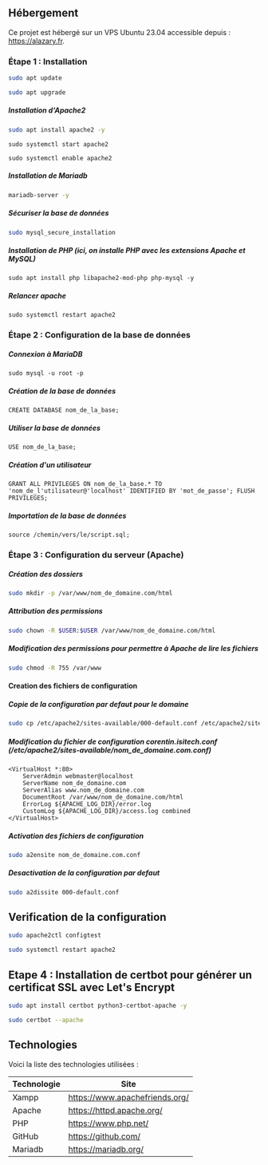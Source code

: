 ## Hébergement

Ce projet est hébergé sur un VPS Ubuntu 23.04 accessible depuis : https://alazary.fr.

### Étape 1 : Installation

```sh
sudo apt update
```
```sh
sudo apt upgrade
```
##### Installation d'Apache2 
```sh
sudo apt install apache2 -y
```
```
sudo systemctl start apache2
```
```
sudo systemctl enable apache2
```

##### Installation de Mariadb 
```sh
mariadb-server -y
```
##### Sécuriser la base de données

```sh
sudo mysql_secure_installation
```

##### Installation de PHP (ici, on installe PHP avec les extensions Apache et MySQL)
```ssh
sudo apt install php libapache2-mod-php php-mysql -y
```
##### Relancer apache
```ssh
sudo systemctl restart apache2
```

### Étape 2 : Configuration de la base de données
##### Connexion à MariaDB
```ssh
sudo mysql -u root -p
```
##### Création de la base de données
```ssh
CREATE DATABASE nom_de_la_base;
```
##### Utiliser la base de données
```ssh
USE nom_de_la_base;
```
##### Création d'un utilisateur
```ssh
GRANT ALL PRIVILEGES ON nom_de_la_base.* TO 'nom_de_l'utilisateur@'localhost' IDENTIFIED BY 'mot_de_passe'; FLUSH PRIVILEGES;
```
##### Importation de la base de données
```ssh
source /chemin/vers/le/script.sql;
```
### Étape 3 : Configuration du serveur (Apache)

##### Création des dossiers
```sh
sudo mkdir -p /var/www/nom_de_domaine.com/html
```

##### Attribution des permissions
```sh
sudo chown -R $USER:$USER /var/www/nom_de_domaine.com/html
```

##### Modification des permissions pour permettre à Apache de lire les fichiers

```sh
sudo chmod -R 755 /var/www
```
#### Creation des fichiers de configuration

##### Copie de la configuration par defaut pour le domaine
```sh
sudo cp /etc/apache2/sites-available/000-default.conf /etc/apache2/sites-available/nom_de_domaine.com.conf
```

##### Modification du fichier de configuration corentin.isitech.conf (/etc/apache2/sites-available/nom_de_domaine.com.conf)

```
<VirtualHost *:80>
    ServerAdmin webmaster@localhost
    ServerName nom_de_domaine.com
    ServerAlias www.nom_de_domaine.com
    DocumentRoot /var/www/nom_de_domaine.com/html
    ErrorLog ${APACHE_LOG_DIR}/error.log
    CustomLog ${APACHE_LOG_DIR}/access.log combined
</VirtualHost>
```

##### Activation des fichiers de configuration
```sh
sudo a2ensite nom_de_domaine.com.conf
```

##### Desactivation de la configuration par defaut

```sh
sudo a2dissite 000-default.conf
```

## Verification de la configuration
```sh
sudo apache2ctl configtest
```
```sh
sudo systemctl restart apache2
```

## Etape 4 : Installation de certbot pour générer un certificat SSL avec Let's Encrypt
```sh
sudo apt install certbot python3-certbot-apache -y
```
```sh
sudo certbot --apache
```
## Technologies

Voici la liste des technologies utilisées :

| Technologie | Site |
| ------ | ------ |
| Xampp | https://www.apachefriends.org/ |
| Apache | https://httpd.apache.org/ |
| PHP | https://www.php.net/ |
| GitHub | https://github.com/ |
| Mariadb | https://mariadb.org/ |
